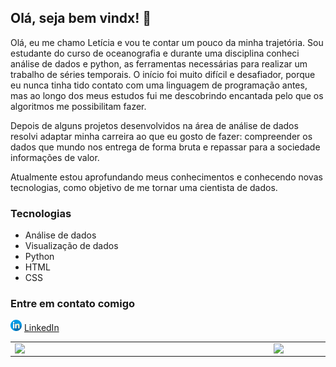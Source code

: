 ## Olá, seja bem vindx! 👋

Olá, eu me chamo Letícia e vou te contar um pouco da minha trajetória. Sou estudante do curso de oceanografia e durante uma disciplina conheci análise de dados e python, as ferramentas necessárias para realizar um trabalho de séries temporais. O início foi muito difícil e desafiador, porque eu nunca tinha tido contato com uma linguagem de programação antes, mas ao longo dos meus estudos fui me descobrindo encantada pelo que os algoritmos me possibilitam fazer.

Depois de alguns projetos desenvolvidos na área de análise de dados resolvi adaptar minha carreira ao que eu gosto de fazer: compreender os dados que mundo nos entrega de forma bruta e repassar para a sociedade informações de valor.

Atualmente estou aprofundando meus conhecimentos e conhecendo novas tecnologias, como objetivo de me tornar uma cientista de dados.

### Tecnologias
- Análise de dados
- Visualização de dados
- Python
- HTML 
- CSS

### Entre em contato comigo

<a href="https://www.linkedin.com/in/lesampaio/"><img src="https://github.com/lesampaio/lesampaio/blob/lesampaio/linkedin.png" width="18"></img></a> [LinkedIn](https://www.linkedin.com/in/lesampaio/)

<center>
<table>
    <tr>
        <td><img width="400px" align="left" src="https://github-readme-stats.vercel.app/api/top-langs/?username=lesampaio&hide=html&layout=compact&theme=buefy" /></td>
        <td><img width="495px" align="left" src="https://github-readme-stats.vercel.app/api?username=lesampaio&theme=buefy"/></td>
    </tr>   
</table>
</center>  




<!--
**lesampaio/lesampaio** is a ✨ _special_ ✨ repository because its `README.md` (this file) appears on your GitHub profile.

Here are some ideas to get you started:

- 🔭 I’m currently working on ...
- 🌱 I’m currently learning ...
- 👯 I’m looking to collaborate on ...
- 🤔 I’m looking for help with ...
- 💬 Ask me about ...
- 📫 How to reach me: ...
- 😄 Pronouns: ...
- ⚡ Fun fact: ...
-->

